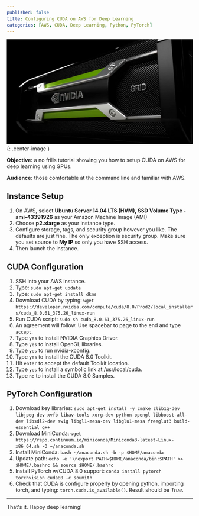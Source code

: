 ```yaml
---
published: false
title: Configuring CUDA on AWS for Deep Learning
categories: [AWS, CUDA, Deep Learning, Python, PyTorch]
---
```

![image](/assets/images/nvidia_gpu.jpg?raw=true){: .center-image }

**Objective:** a no frills tutorial showing you how to setup CUDA on AWS for deep learning using GPUs.

**Audience:** those comfortable at the command line and familiar with AWS. 

## Instance Setup
1. On AWS, select **Ubuntu Server 14.04 LTS (HVM), SSD Volume Type - ami-43391926** as your Amazon Machine Image (AMI)
2. Choose **p2.xlarge** as your instance type. 
3. Configure storage, tags, and security group however you like. The defaults are just fine. The only exception is security group. Make sure you set source to **My IP** so only you have SSH access.
4. Then launch the instance.

## CUDA Configuration
1. SSH into your AWS instance.
2. Type: `sudo apt-get update`
3. Type: `sudo apt-get install dkms`
3. Download CUDA by typing: `wget https://developer.nvidia.com/compute/cuda/8.0/Prod2/local_installers/cuda_8.0.61_375.26_linux-run`
4. Run CUDA script: `sudo sh cuda_8.0.61_375.26_linux-run`
5. An agreement will follow. Use spacebar to page to the end and type `accept`.
6. Type `yes` to install NVIDIA Graphics Driver.
7. Type `yes` to install OpenGL libraries.
8. Type `yes` to run nvidia-xconfig.
9. Type `yes` to install the CUDA 8.0 Toolkit.
10. Hit `enter` to accept the default Toolkit location.
11. Type `yes` to install a symbolic link at /usr/local/cuda.
12. Type `no` to install the CUDA 8.0 Samples.

## PyTorch Configuration
1. Download key libraries: `sudo apt-get install -y cmake zlib1g-dev libjpeg-dev xvfb libav-tools xorg-dev python-opengl libboost-all-dev libsdl2-dev swig libgl1-mesa-dev libglu1-mesa freeglut3 build-essential g++`
2. Download MiniConda: `wget https://repo.continuum.io/miniconda/Miniconda3-latest-Linux-x86_64.sh -O ~/anaconda.sh`
3. Install MiniConda: `bash ~/anaconda.sh -b -p $HOME/anaconda`
4. Update path: `echo -e '\nexport PATH=$HOME/anaconda/bin:$PATH' >> $HOME/.bashrc && source $HOME/.bashrc`
5. Install PyTorch w/CUDA 8.0 support: `conda install pytorch torchvision cuda80 -c soumith`
6. Check that CUDA is configure properly by opening python, importing torch, and typing: `torch.cuda.is_available()`. Result should be *True*.

---

That's it. Happy deep learning!
